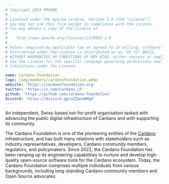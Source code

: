 ```yaml
---
# Copyright 2024 PRAGMA
#
# Licensed under the Apache License, Version 2.0 (the "License");
# you may not use this file except in compliance with the License.
# You may obtain a copy of the License at
#
#    http://www.apache.org/licenses/LICENSE-2.0
#
# Unless required by applicable law or agreed to in writing, software
# distributed under the License is distributed on an "AS IS" BASIS,
# WITHOUT WARRANTIES OR CONDITIONS OF ANY KIND, either express or implied.
# See the License for the specific language governing permissions and
# limitations under the License.

name: Cardano Foundation
logo: /img/members/cardanofoundation.webp
website: 'https://cardanofoundation.org'
twitter: 'https://x.com/Cardano_CF'
github: 'https://github.com/cardano-foundation'
discord: 'https://discord.gg/uZZwnvWMgd'
---
```


An independent, Swiss-based not-for-profit organisation tasked with advancing the public digital infrastructure of Cardano and with supporting its community.

The Cardano Foundation is one of the pioneering entities of the [Cardano](https://cardano.org) infrastructure, and has built many relations with stakeholders such as industry representatives, developers, Cardano community members, regulators, and policymakers. Since 2022, the Cardano Foundation has been ramping up its engineering capabilities to nurture and develop high-quality open-source software tools for the Cardano ecosystem. Today, the Cardano Foundation comprises multiple individuals from various backgrounds, including long-standing Cardano community members and Open Source advocates.
